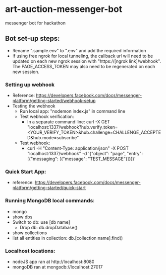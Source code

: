 # art-auction-messenger-bot
messenger bot for hackathon 

## Bot set-up steps:
- Rename ".sample.env" to ".env" and add the required information
- If using free ngrok for local tunneling, the callback url will need to be updated on each new ngrok session with "https://[ngrok link]/webhook". The PAGE_ACCESS_TOKEN may also need to be regenerated on each new session.
### Setting up webhook
- Reference: https://developers.facebook.com/docs/messenger-platform/getting-started/webhook-setup
- Testing the webhook
    - Run local app: "nodemon index.js" in command line
    - Test webhook verification:
        - In a separate command line: 
        curl -X GET "localhost:1337/webhook?hub.verify_token=<YOUR_VERIFY_TOKEN>&hub.challenge=CHALLENGE_ACCEPTED&hub.mode=subscribe"
    - Test webhook:
        - curl -H "Content-Type: application/json" -X POST "localhost:1337/webhook" -d '{"object": "page", "entry": [{"messaging": [{"message": "TEST_MESSAGE"}]}]}'
### Quick Start App:
- reference: https://developers.facebook.com/docs/messenger-platform/getting-started/quick-start

### Running MongoDB local commands:
- mongo
- show dbs
- Switch to db: use [db name]
    - Drop db: db.dropDatabase()
- show collections
- list all entities in collection: db.[collection name].find()

### Localhost locations:
- nodeJS app ran at http://localhost:8080
- mongoDB ran at mongodb://localhost:27017